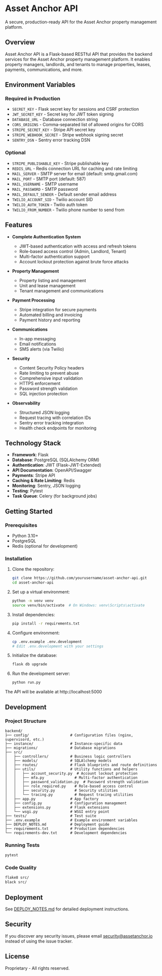 # Asset Anchor API

A secure, production-ready API for the Asset Anchor property management platform.

## Overview

Asset Anchor API is a Flask-based RESTful API that provides the backend services for the Asset Anchor property management platform. It enables property managers, landlords, and tenants to manage properties, leases, payments, communications, and more.

## Environment Variables

### Required in Production
- `SECRET_KEY` - Flask secret key for sessions and CSRF protection
- `JWT_SECRET_KEY` - Secret key for JWT token signing
- `DATABASE_URL` - Database connection string
- `CORS_ORIGINS` - Comma-separated list of allowed origins for CORS
- `STRIPE_SECRET_KEY` - Stripe API secret key
- `STRIPE_WEBHOOK_SECRET` - Stripe webhook signing secret
- `SENTRY_DSN` - Sentry error tracking DSN

### Optional
- `STRIPE_PUBLISHABLE_KEY` - Stripe publishable key
- `REDIS_URL` - Redis connection URL for caching and rate limiting
- `MAIL_SERVER` - SMTP server for email (default: smtp.gmail.com)
- `MAIL_PORT` - SMTP port (default: 587)
- `MAIL_USERNAME` - SMTP username
- `MAIL_PASSWORD` - SMTP password
- `MAIL_DEFAULT_SENDER` - Default sender email address
- `TWILIO_ACCOUNT_SID` - Twilio account SID
- `TWILIO_AUTH_TOKEN` - Twilio auth token
- `TWILIO_FROM_NUMBER` - Twilio phone number to send from

## Features

- **Complete Authentication System**
  - JWT-based authentication with access and refresh tokens
  - Role-based access control (Admin, Landlord, Tenant)
  - Multi-factor authentication support
  - Account lockout protection against brute force attacks

- **Property Management**
  - Property listing and management
  - Unit and lease management
  - Tenant management and communications

- **Payment Processing**
  - Stripe integration for secure payments
  - Automated billing and invoicing
  - Payment history and reporting

- **Communications**
  - In-app messaging
  - Email notifications
  - SMS alerts (via Twilio)

- **Security**
  - Content Security Policy headers
  - Rate limiting to prevent abuse
  - Comprehensive input validation
  - HTTPS enforcement
  - Password strength validation
  - SQL injection protection

- **Observability**
  - Structured JSON logging
  - Request tracing with correlation IDs
  - Sentry error tracking integration
  - Health check endpoints for monitoring

## Technology Stack

- **Framework**: Flask
- **Database**: PostgreSQL (SQLAlchemy ORM)
- **Authentication**: JWT (Flask-JWT-Extended)
- **API Documentation**: OpenAPI/Swagger
- **Payments**: Stripe API
- **Caching & Rate Limiting**: Redis
- **Monitoring**: Sentry, JSON logging
- **Testing**: Pytest
- **Task Queue**: Celery (for background jobs)

## Getting Started

### Prerequisites

- Python 3.10+
- PostgreSQL
- Redis (optional for development)

### Installation

1. Clone the repository:
   ```bash
   git clone https://github.com/yourusername/asset-anchor-api.git
   cd asset-anchor-api
   ```

2. Set up a virtual environment:
   ```bash
   python -m venv venv
   source venv/bin/activate  # On Windows: venv\Scripts\activate
   ```

3. Install dependencies:
   ```bash
   pip install -r requirements.txt
   ```

4. Configure environment:
   ```bash
   cp .env.example .env.development
   # Edit .env.development with your settings
   ```

5. Initialize the database:
   ```bash
   flask db upgrade
   ```

6. Run the development server:
   ```bash
   python run.py
   ```

The API will be available at http://localhost:5000

## Development

### Project Structure

```
backend/
├── config/                   # Configuration files (nginx, supervisord, etc.)
├── instance/                 # Instance-specific data
├── migrations/               # Database migrations
├── src/
│   ├── controllers/          # Business logic controllers
│   ├── models/               # SQLAlchemy models
│   ├── routes/               # Flask blueprints and route definitions
│   ├── utils/                # Utility functions and helpers
│   │   ├── account_security.py  # Account lockout protection
│   │   ├── mfa.py              # Multi-factor authentication
│   │   ├── password_validation.py  # Password strength validation
│   │   ├── role_required.py    # Role-based access control
│   │   ├── security.py         # Security utilities
│   │   └── tracing.py          # Request tracing utilities
│   ├── app.py                # App factory
│   ├── config.py             # Configuration management
│   ├── extensions.py         # Flask extensions
│   └── wsgi.py               # WSGI entry point
├── tests/                    # Test suite
├── .env.example              # Example environment variables
├── DEPLOY_NOTES.md           # Deployment guide
├── requirements.txt          # Production dependencies
└── requirements-dev.txt      # Development dependencies
```

### Running Tests

```bash
pytest
```

### Code Quality

```bash
flake8 src/
black src/
```

## Deployment

See [DEPLOY_NOTES.md](DEPLOY_NOTES.md) for detailed deployment instructions.

## Security

If you discover any security issues, please email security@assetanchor.io instead of using the issue tracker.

## License

Proprietary - All rights reserved.
